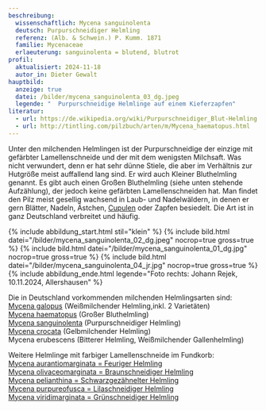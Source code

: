 ```yaml
---
beschreibung:
  wissenschaftlich: Mycena sanguinolenta
  deutsch: Purpurschneidiger Helmling
  referenz: (Alb. & Schwein.) P. Kumm. 1871
  familie: Mycenaceae
  erlaeuterung: sanguinolenta = blutend, blutrot
profil:
  aktualisiert: 2024-11-18
  autor_in: Dieter Gewalt
hauptbild:
  anzeige: true
  datei: /bilder/mycena_sanguinolenta_03_dg.jpeg
  legende: "  Purpurschneidige Helmlinge auf einem Kieferzapfen"
literatur:
  - url: https://de.wikipedia.org/wiki/Purpurschneidiger_Blut-Helmling
  - url: http://tintling.com/pilzbuch/arten/m/Mycena_haematopus.html
---
```

Unter den milchenden Helmlingen ist der Purpurschneidige der einzige mit gefärbter Lamellenschneide und der mit dem wenigsten Milchsaft. Was nicht verwundert, denn er hat sehr dünne Stiele, die aber im Verhältnis zur Hutgröße meist auffallend lang sind. Er wird auch Kleiner Bluthelmling genannt. Es gibt auch einen Großen Bluthelmling (siehe unten stehende Aufzählung), der jedoch keine gefärbten Lamellenschneiden hat.
Man findet den Pilz meist gesellig wachsend in Laub- und Nadelwäldern, in denen er gern Blätter, Nadeln, Ästchen, [Cupulen](Cupulen "Glossar") oder Zapfen besiedelt. Die Art ist in ganz Deutschland verbreitet und häufig.

{% include abbildung_start.html stil="klein" %}
{% include bild.html datei="/bilder/mycena_sanguinolenta_02_dg.jpeg" nocrop=true gross=true %}
{% include bild.html datei="/bilder/mycena_sanguinolenta_01_dg.jpg" nocrop=true gross=true %}
{% include bild.html datei="/bilder/mycena_sanguinolenta_04_jr.jpg" nocrop=true gross=true %}
{% include abbildung_ende.html legende="Foto rechts: Johann Rejek, 10.11.2024, Allershausen" %}

Die in Deutschland vorkommenden milchenden Helmlingsarten sind:\
[Mycena galopus](/pilze/mycena-galopus-weißmilchender-helmling) (Weißmilchender Helmling,inkl. 2 Varietäten)\
[Mycena haematopus](/pilze/mycena-haematopus-großer-bluthelmling) (Großer Bluthelmling)\
[Mycena sanguinolenta](/pilze/mycena-sanguinolenta-purpurschneidiger-helmling) (Purpurschneidiger Helmling)\
[Mycena crocata](/pilze/mycena-crocata-gelbmilchender-helmling) (Gelbmilchender Helmling)\
Mycena erubescens (Bitterer Helmling, Weißmilchender Gallenhelmling)

Weitere Helmlinge mit farbiger Lamellenschneide im Fundkorb:\
[Mycena aurantiomarginata = Feuriger Helmling](/pilze/mycena-aurantiomarginata-feuriger-helmling)\
[Mycena olivaceomarginata = Braunschneidiger Helmling](/pilze/mycena-olivaceomarginata-braunschneidiger-helmling)\
[Mycena pelianthina =  Schwarzgezähnelter Helmling](/pilze/mycena-pelianthina-schwarzgezähnelter-helmling)\
[Mycena purpureofusca = Lilaschneidiger Helmling](/pilze/mycena-purpureofusca-lilaschneidiger-helmling)\
[Mycena viridimarginata = Grünschneidiger Helmling](/pilze/mycena-viridimarginata-grünschneidiger-helmling)